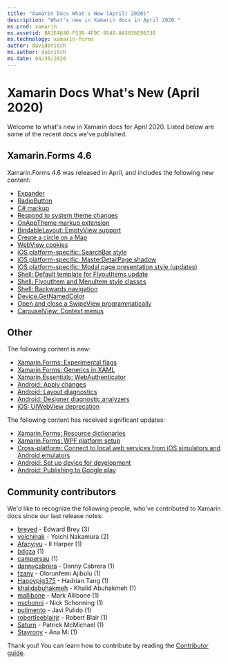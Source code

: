 ```yaml
---
title: "Xamarin Docs What's New (April) 2020)"
description: "What's new in Xamarin docs in April 2020."
ms.prod: xamarin
ms.assetid: BA1E4630-F538-4F9C-9548-A65036E96738
ms.technology: xamarin-forms
author: davidbritch
ms.author: dabritch
ms.date: 04/30/2020
---
```


# Xamarin Docs What's New (April 2020)

Welcome to what's new in Xamarin docs for April 2020. Listed below are some of the recent docs we've published.

## Xamarin.Forms 4.6

Xamarin.Forms 4.6 was released in April, and includes the following new content:

- [Expander](~/xamarin-forms/user-interface/expander.md)
- [RadioButton](~/xamarin-forms/user-interface/radiobutton.md)
- [C# markup](~/xamarin-forms/user-interface/csharp-markup.md)
- [Respond to system theme changes](~/xamarin-forms/user-interface/theming/system-theme-changes.md)
- [OnAppTheme markup extension](~/xamarin-forms/xaml/markup-extensions/consuming.md#onapptheme-markup-extension)
- [BindableLayout: EmptyView support](~/xamarin-forms/user-interface/layouts/bindable-layouts.md)
- [Create a circle on a Map](~/xamarin-forms/user-interface/map/polygons.md#create-a-circle)
- [WebView cookies](~/xamarin-forms/user-interface/webview.md#cookies)
- [iOS platform-specific: SearchBar style](~/xamarin-forms/platform/ios/searchbar-style.md)
- [iOS platform-specific: MasterDetailPage shadow](~/xamarin-forms/platform/ios/masterdetailpage-shadow.md)
- [iOS platform-specific: Modal page presentation style (updates)](~/xamarin-forms/platform/ios/page-presentation-style.md)
- [Shell: Default template for FlyoutItems update](~/xamarin-forms/app-fundamentals/shell/flyout.md#default-template-for-flyoutitems)
- [Shell: FlyoutItem and MenuItem style classes](~/xamarin-forms/app-fundamentals/shell/flyout.md#flyoutitem-and-menuitem-style-classes)
- [Shell: Backwards navigation](~/xamarin-forms/app-fundamentals/shell/navigation.md#backwards-navigation)
- [Device.GetNamedColor](~/xamarin-forms/platform/device.md#devicegetnamedcolor)
- [Open and close a SwipeView programmatically](~/xamarin-forms/user-interface/swipeview.md#open-and-close-a-swipeview-programmatically)
- [CarouselView: Context menus](~/xamarin-forms/user-interface/carouselview/populate-data.md#context-menus)

## Other

The following content is new:

- [Xamarin.Forms: Experimental flags](~/xamarin-forms/internals/experimental-flags.md)
- [Xamarin.Forms: Generics in XAML](~/xamarin-forms/xaml/generics.md)
- [Xamarin.Essentials: WebAuthenticator](~/essentials/web-authenticator.md?context=xamarin%2Fxamarin-forms)
- [Android: Apply changes](~/android/deploy-test/apply-changes.md)
- [Android: Layout diagnostics](~/android/user-interface/android-designer/diagnostics.md)
- [Android: Designer diagnostic analyzers](~/android/user-interface/android-designer/diagnostic-analyzers.md)
- [iOS: UIWebView deprecation](~/ios/user-interface/controls/webview.md#uiwebview-deprecation)

The following content has received significant updates:

- [Xamarin.Forms: Resource dictionaries](~/xamarin-forms/xaml/resource-dictionaries.md)
- [Xamarin.Forms: WPF platform setup](~/xamarin-forms/platform/other/wpf.md)
- [Cross-platform: Connect to local web services from iOS simulators and Android emulators](~/cross-platform/deploy-test/connect-to-local-web-services.md)
- [Android: Set up device for development](~/android/get-started/installation/set-up-device-for-development.md)
- [Android: Publishing to Google play](~/android/deploy-test/publishing/publishing-to-google-play/index.md)

## Community contributors

We'd like to recognize the following people, who've contributed to Xamarin docs since our last release notes:

- [breyed](https://github.com/breyed) - Edward Brey (3)
- [yoichinak](https://github.com/yoichinak) - Yoichi Nakamura (2)
- [Afanyiyu](https://github.com/Afanyiyu) - Il Harper (1)
- [bdgza](https://github.com/bdgza) (1)
- [campersau](https://github.com/campersau) (1)
- [dannycabrera](https://github.com/dannycabrera) - Danny Cabrera (1)
- [fzany](https://github.com/fzany) - Olorunfemi Ajibulu (1)
- [Happypig375](https://github.com/Happypig375) - Hadrian Tang (1)
- [khalidabuhakmeh](https://github.com/khalidabuhakmeh) - Khalid Abuhakmeh (1)
- [mallibone](https://github.com/mallibone) - Mark Allibone (1)
- [nschonni](https://github.com/nschonni) - Nick Schonning (1)
- [pulimento](https://github.com/pulimento) - Javi Pulido (1)
- [robertleeblairjr](https://github.com/robertleeblairjr) - Robert Blair (1)
- [Saturn](https://github.com/Saturn) - Patrick McMichael (1)
- [Stayrony](https://github.com/Stayrony) - Ana Mi (1)

Thank you! You can learn how to contribute by reading the [Contributor guide](https://github.com/MicrosoftDocs/xamarin-docs/blob/live/CONTRIBUTING.md).
